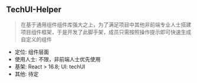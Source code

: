 ## TechUI-Helper

> 在基于通用组件组件库强大之上，为了满足项目中其他非前端专业人士搭建项目组件框架，于是开发了此脚手架，成员只需按照操作提示即可快速生成自定义的组件

- 定位: 组件层面
- 使用人士: 不限，非前端人士优先使用
- 基架: React > 16.8; UI: techUI
- 其他: 待定
